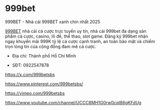 # 999bet

999BET - Nhà cái 999BET xanh chín nhất 2025

[999BET](https://999bet.sbs/) nhà cái cá cược trực tuyến uy tín, nhà cái 999bet đa dạng sản phẩm cá cược, casino, lô đề, thể thao, slot game. Đăng ký 999bet nhận ngay khuyến mãi 999K tỷ lệ cá cược cạnh tranh, an toàn bảo mật và chiếm trọn lòng tin của cộng đồng đam mê cá cược.

- Địa chỉ: Thành phố Hồ Chí Minh

- SĐT: 0922547878

https://x.com/999betsbs

https://www.pinterest.com/999betsbs/

https://vimeo.com/999betsbs

https://www.youtube.com/channel/UCCC8MH1G0rw0cqI86gKFdUg
